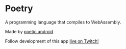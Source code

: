 Poetry
======
A programming language that compiles to WebAssembly.

Made by [poetic android](http://poeticandroid.online/)

Follow development of this app [live on Twitch!](https://www.twitch.tv/poeticandroid)

